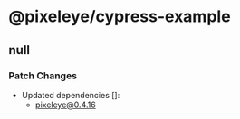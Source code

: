 # @pixeleye/cypress-example

## null

### Patch Changes

- Updated dependencies []:
  - pixeleye@0.4.16
